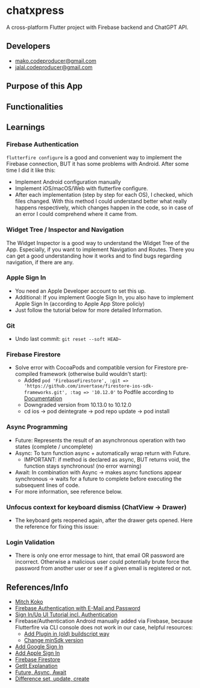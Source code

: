 # chatxpress

A cross-platform Flutter project with Firebase backend and ChatGPT API.

## Developers
- mako.codeproducer@gmail.com
- jalal.codeproducer@gmail.com

## Purpose of this App

## Functionalities

## Learnings
### Firebase Authentication
`flutterfire configure` is a good and convenient way to implement the Firebase connection, BUT it has some problems with Android. After some time I did it like this:
- Implement Android configuration manually
- Implement iOS/macOS/Web with flutterfire configure.
- After each implementation (step by step for each OS), I checked, which files changed. With this method I could understand better what really happens respectively, which changes happen in the code, so in case of an error I could comprehend where it came from.
### Widget Tree / Inspector and Navigation
The Widget Inspector is a good way to understand the Widget Tree of the App. Especially, if you want to implement Navigation and Routes. There you can get a good understanding how it works and to find bugs regarding navigation, if there are any.

### Apple Sign In
- You need an Apple Developer account to set this up.
- Additional: If you implement Google Sign In, you also have to implement Apple Sign In (according to Apple App Store policiy)
- Just follow the tutorial below for more detailed Information.

### Git
- Undo last commit: `git reset --soft HEAD~`

### Firebase Firestore
- Solve error with CocoaPods and compatible version for Firestore pre-compiled framework (otherwise build wouldn't start):
    - Added `pod 'FirebaseFirestore', :git => 'https://github.com/invertase/firestore-ios-sdk-frameworks.git', :tag => '10.12.0'` to Podfile according to [Documentation](https://firebase.google.com/docs/firestore/quickstart?authuser=0&_gl=1*1wowrp2*_ga*MTI2NzE5MzExMy4xNjg1OTE0ODMy*_ga_CW55HF8NVT*MTY5MTU1ODAwOC40MC4xLjE2OTE1NTgxNjEuMC4wLjA.#dart)
    - Downgraded version from 10.13.0 to 10.12.0
    - cd ios -> pod deintegrate -> pod repo update -> pod install

### Async Programming
- Future: Represents the result of an asynchronous operation with two states (complete / uncomplete)
- Async: To turn function async + automatically wrap return with Future.
    - IMPORTANT: if method is declared as async, BUT returns void, the function stays synchronous! (no error warning)
- Await: In combination with Async -> makes async functions appear synchronous -> waits for a future to complete before executing the subsequent lines of code.
- For more information, see reference below.

### Unfocus context for keyboard dismiss (ChatView -> Drawer)
- The keyboard gets reopened again, after the drawer gets opened. Here the reference for fixing this issue: [](https://github.com/flutter/flutter/issues/54277#issuecomment-640998757)

### Login Validation
- There is only one error message to hint, that email OR password are incorrect. Otherwise a  malicious user could potentially brute force the password from another user or see if a given email is registered or not.

## References/Info

- [Mitch Koko](https://www.youtube.com/@createdbykoko)
- [Firebase Authentication with E-Mail and Password](https://firebase.google.com/docs/auth/flutter/password-auth)
- [Sign In/Up UI Tutorial incl. Authentication](https://www.youtube.com/watch?v=GvIoBgmNgQw&t=12s&ab_channel=HarsivoEdu)
- Firebase/Authentication Android manually added via Firebase, because Flutterfire via CLI console does not work in our case, helpful resources:
    - [Add Plugin in (old) buildscript way](https://firebase.google.com/docs/android/troubleshooting-faq?hl=en&authuser=0&_gl=1*gbdhlt*_ga*MTI2NzE5MzExMy4xNjg1OTE0ODMy*_ga_CW55HF8NVT*MTY5MDg3ODI2MS4yMy4xLjE2OTA4ODM1MDkuMC4wLjA.#add-plugins-using-buildscript-syntax)
    - [Change minSdk version](https://stackoverflow.com/questions/71014470/android-minsdkversion-with-flutterv2-8-1)
- [Add Google Sign In](https://pub.dev/packages/google_sign_in)
- [Add Apple Sign In](https://www.youtube.com/watch?v=ettlLq2gW0U&t=315s&ab_channel=dbestech)
- [Firebase Firestore](https://firebase.google.com/docs/firestore/quickstart?authuser=0&_gl=1*1wowrp2*_ga*MTI2NzE5MzExMy4xNjg1OTE0ODMy*_ga_CW55HF8NVT*MTY5MTU1ODAwOC40MC4xLjE2OTE1NTgxNjEuMC4wLjA.#dart)
- [GetIt Explanation](https://www.youtube.com/watch?v=DbV5RV2HRUk&ab_channel=FlutterExplained)
- [Future, Async, Await](https://sarunw.com/posts/how-to-use-async-await-in-flutter/)
- [Difference set, update, create](https://stackoverflow.com/questions/46597327/difference-between-firestore-set-with-merge-true-and-update)